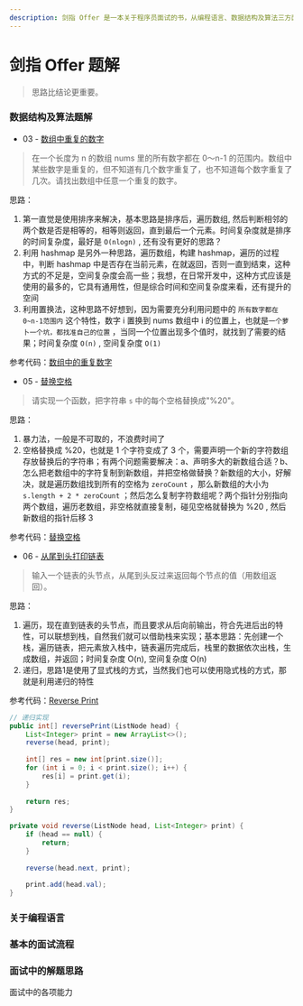 ```yaml
---
description: 剑指 Offer 是一本关于程序员面试的书，从编程语言、数据结构及算法三方面总结了面试的知识点，认真阅读本书将受益匪浅。
---
```


# 剑指 Offer 题解

> 思路比结论更重要。

### 数据结构及算法题解

* 03 - [数组中重复的数字](https://leetcode-cn.com/problems/shu-zu-zhong-zhong-fu-de-shu-zi-lcof)

> 在一个长度为 n 的数组 nums 里的所有数字都在 0～n-1 的范围内。数组中某些数字是重复的，但不知道有几个数字重复了，也不知道每个数字重复了几次。请找出数组中任意一个重复的数字。

思路：

1. 第一直觉是使用排序来解决，基本思路是排序后，遍历数组, 然后判断相邻的两个数是否是相等的，相等则返回，直到最后一个元素。时间复杂度就是排序的时间复杂度，最好是 `O(nlogn)`  , 还有没有更好的思路？
2. 利用 hashmap 是另外一种思路，遍历数组，构建 hashmap，遍历的过程中，判断 hashmap 中是否存在当前元素，在就返回，否则一直到结束，这种方式的不足是，空间复杂度会高一些；我想，在日常开发中，这种方式应该是使用的最多的，它具有通用性，但是综合时间和空间复杂度来看，还有提升的空间
3. 利用置换法，这种思路不好想到，因为需要充分利用问题中的 `所有数字都在0~n-1范围内` 这个特性，数字 i 置换到 nums 数组中 i 的位置上，也就是`一个萝卜一个坑，都找准自己的位置` ，当同一个位置出现多个值时，就找到了需要的结果；时间复杂度 `O(n)` , 空间复杂度 `O(1)` 

参考代码：[数组中的重复数字](https://github.com/shniu/java-eco/blob/master/eco-algorithm/src/main/java/io/github/shniu/algorithm/offer/FindRepeatNumber.java)

* 05 - [替换空格](https://leetcode-cn.com/problems/ti-huan-kong-ge-lcof/)

> 请实现一个函数，把字符串 `s` 中的每个空格替换成"%20"。

思路：

1. 暴力法，一般是不可取的，不浪费时间了
2. 空格替换成 %20，也就是 1 个字符变成了 3 个，需要声明一个新的字符数组存放替换后的字符串；有两个问题需要解决：a、声明多大的新数组合适？b、怎么把老数组中的字符复制到新数组，并把空格做替换？新数组的大小，好解决，就是遍历数组找到所有的空格为 `zeroCount` ，那么新数组的大小为 `s.length + 2 * zeroCount` ；然后怎么复制字符数组呢？两个指针分别指向两个数组，遍历老数组，非空格就直接复制，碰见空格就替换为 %20 , 然后 新数组的指针后移 3

参考代码：[替换空格](https://github.com/shniu/java-eco/blob/master/eco-algorithm/src/main/java/io/github/shniu/algorithm/offer/ReplaceSpace.java)

* 06 - [从尾到头打印链表](https://leetcode-cn.com/problems/cong-wei-dao-tou-da-yin-lian-biao-lcof/)

> 输入一个链表的头节点，从尾到头反过来返回每个节点的值（用数组返回）。

思路：

1. 遍历，现在直到链表的头节点，而且要求从后向前输出，符合先进后出的特性，可以联想到栈，自然我们就可以借助栈来实现；基本思路：先创建一个栈，遍历链表，把元素放入栈中，链表遍历完成后，栈里的数据依次出栈，生成数组，并返回；时间复杂度 O\(n\), 空间复杂度 O\(n\)
2. 递归，思路1是使用了显式栈的方式，当然我们也可以使用隐式栈的方式，那就是利用递归的特性

参考代码：[Reverse Print](https://github.com/shniu/java-eco/blob/master/eco-algorithm/src/main/java/io/github/shniu/algorithm/offer/ReversePrint.java)

```java
// 递归实现
public int[] reversePrint(ListNode head) {
    List<Integer> print = new ArrayList<>();
    reverse(head, print);
    
    int[] res = new int[print.size()];
    for (int i = 0; i < print.size(); i++) {
        res[i] = print.get(i);
    }
    
    return res;
}

private void reverse(ListNode head, List<Integer> print) {
    if (head == null) {
        return;
    }
    
    reverse(head.next, print);
    
    print.add(head.val);
}
```

### 关于编程语言

### 基本的面试流程

### 面试中的解题思路



面试中的各项能力



